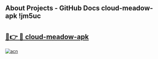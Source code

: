 ## About Projects - GitHub Docs cloud-meadow-apk !jm5uc

# <h2><a href="https://andorid.site?title=cloud-meadow-apk&ref=13PRO">🔗👉 🔴 cloud-meadow-apk</a></h2>

[![acn](https://github.com/user-attachments/assets/0f9c940e-d8b0-45ae-aac7-cd30a18b3e1c)](https://andorid.site?title=cloud-meadow-apk&ref=13PRO)

